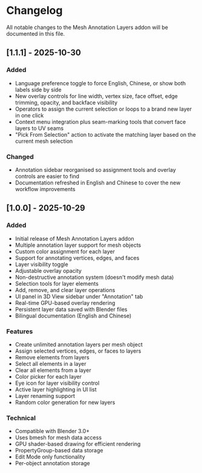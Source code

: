 # Changelog

All notable changes to the Mesh Annotation Layers addon will be documented in this file.

## [1.1.1] - 2025-10-30

### Added
- Language preference toggle to force English, Chinese, or show both labels side by side
- New overlay controls for line width, vertex size, face offset, edge trimming, opacity, and backface visibility
- Operators to assign the current selection or loops to a brand new layer in one click
- Context menu integration plus seam-marking tools that convert face layers to UV seams
- "Pick From Selection" action to activate the matching layer based on the current mesh selection

### Changed
- Annotation sidebar reorganised so assignment tools and overlay controls are easier to find
- Documentation refreshed in English and Chinese to cover the new workflow improvements

## [1.0.0] - 2025-10-29

### Added
- Initial release of Mesh Annotation Layers addon
- Multiple annotation layer support for mesh objects
- Custom color assignment for each layer
- Support for annotating vertices, edges, and faces
- Layer visibility toggle
- Adjustable overlay opacity
- Non-destructive annotation system (doesn't modify mesh data)
- Selection tools for layer elements
- Add, remove, and clear layer operations
- UI panel in 3D View sidebar under "Annotation" tab
- Real-time GPU-based overlay rendering
- Persistent layer data saved with Blender files
- Bilingual documentation (English and Chinese)

### Features
- Create unlimited annotation layers per mesh object
- Assign selected vertices, edges, or faces to layers
- Remove elements from layers
- Select all elements in a layer
- Clear all elements from a layer
- Color picker for each layer
- Eye icon for layer visibility control
- Active layer highlighting in UI list
- Layer renaming support
- Random color generation for new layers

### Technical
- Compatible with Blender 3.0+
- Uses bmesh for mesh data access
- GPU shader-based drawing for efficient rendering
- PropertyGroup-based data storage
- Edit Mode only functionality
- Per-object annotation storage
